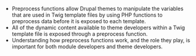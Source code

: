 * Preprocess functions allow Drupal themes to manipulate the variables that are used in Twig template files by using PHP functions to preprocess data before it is exposed to each template. 
* All of the dynamic content available to theme developers within a Twig template file is exposed through a preprocess function. 
* Understanding how preprocess functions work, and the role they play, is important for both module developers and theme developers.



